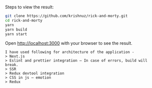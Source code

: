 Steps to view the result:

```bash
git clone https://github.com/krishnuz/rick-and-morty.git
cd rick-and-morty
yarn
yarn build
yarn start
```

Open [http://localhost:3000](http://localhost:3000) with your browser to see the result.

```
I have used following for architecture of the application -
> Next.js
> Eslint and prettier integration – In case of errors, build will break.
> SSR
> Redux devtool integration
> CSS in js – emotion
> Redux
```
